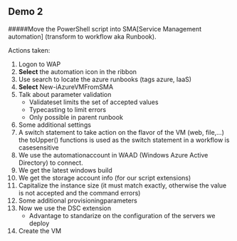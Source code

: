 ## Demo 2

#####Move the PowerShell script into SMA[Service Management automation] (transform to workflow aka Runbook).

Actions taken:
1.	Logon to WAP
2.	**Select** the automation icon in the ribbon
3.	Use search to locate the azure runbooks (tags azure, IaaS)
4.	**Select** New-iAzureVMFromSMA
5.	Talk about parameter validation
	* Validateset limits the set of accepted values
	* Typecasting to limit errors
	* Only possible in parent runbook
6.	Some additional settings 
7.	A switch statement to take action on the flavor of the VM (web, file,…) the toUpper() functions is used as the switch statement in a workflow is casesensitive
8.	We use the automationaccount in WAAD (Windows Azure Active Directory) to connect.
9.	We get the latest windows build
10.	We get the storage account info (for our script extensions)
11.	Capitalize the instance size (it must match exactly, otherwise the value is not accepted and the command errors)
12.	Some additional provisioningparameters
13.	Now we use the DSC extension
	* Advantage to standarize on the configuration of the servers we deploy
14. Create the VM
